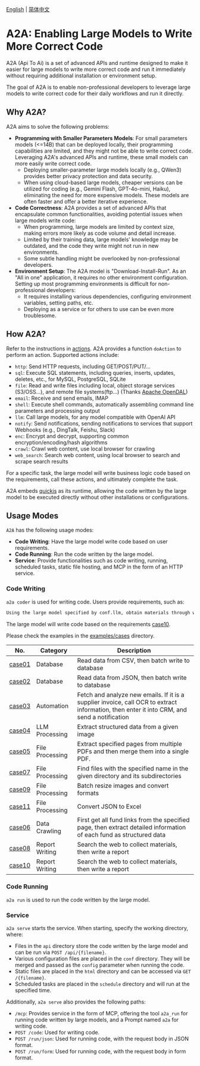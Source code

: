 
[English](README.md) | [简体中文](README.cn.md)

# A2A: Enabling Large Models to Write More Correct Code

A2A (Api To Ai) is a set of advanced APIs and runtime designed to make it easier for large models to write more correct code and run it immediately without requiring additional installation or environment setup.

The goal of A2A is to enable non-professional developers to leverage large models to write correct code for their daily workflows and run it directly.

## Why A2A?

A2A aims to solve the following problems:
  - **Programming with Smaller Parameters Models**: For small parameters models (<=14B) that can be deployed locally, their programming capabilities are limited, and they might not be able to write correct code. Leveraging A2A's advanced APIs and runtime, these small models can more easily write correct code.
    - Deploying smaller-parameter large models locally (e.g., QWen3) provides better privacy protection and data security.
    - When using cloud-based large models, cheaper versions can be utilized for coding (e.g., Gemini Flash, GPT-4o-mini, Haiku), eliminating the need for more expensive models. These models are often faster and offer a better iterative experience.
  - **Code Correctness**: A2A provides a set of advanced APIs that encapsulate common functionalities, avoiding potential issues when large models write code:
      - When programming, large models are limited by context size, making errors more likely as code volume and detail increase.
      - Limited by their training data, large models' knowledge may be outdated, and the code they write might not run in new environments.
      - Some subtle handling might be overlooked by non-professional developers.
  - **Environment Setup**: The A2A model is "Download-Install-Run". As an "All in one" application, it requires no other environment configuration. Setting up most programming environments is difficult for non-professional developers:
      - It requires installing various dependencies, configuring environment variables, setting paths, etc.
      - Deploying as a service or for others to use can be even more troublesome.

## How A2A?

Refer to the instructions in [actions](bindings/nodejs/action.ts). A2A provides a function `doAction` to perform an action. Supported actions include:

  - `http`: Send HTTP requests, including GET/POST/PUT/...
  - `sql`: Execute SQL statements, including queries, inserts, updates, deletes, etc., for MySQL, PostgreSQL, SQLite
  - `file`: Read and write files including local, object storage services (S3/OSS...), and remote file systems(ftp...) (Thanks [Apache OpenDAL](https://github.com/apache/opendal))
  - `email`: Receive and send emails, IMAP
  - `shell`: Execute shell commands, automatically assembling command line parameters and processing output
  - `llm`: Call large models, for any model compatible with OpenAI API
  - `notify`: Send notifications, sending notifications to services that support Webhooks (e.g., DingTalk, Feishu, Slack)
  - `enc`: Encrypt and decrypt, supporting common encryption/encoding/hash algorithms
  - `crawl`: Crawl web content, use local browser for crawling
  - `web_search`: Search web content, using local browser to search and scrape search results

For a specific task, the large model will write business logic code based on the requirements, call these actions, and ultimately complete the task.

A2A embeds [quickjs](https://bellard.org/quickjs/) as its runtime, allowing the code written by the large model to be executed directly without other installations or configurations.

## Usage Modes

`A2A` has the following usage modes:

  - **Code Writing**: Have the large model write code based on user requirements.
  - **Code Running**: Run the code written by the large model.
  - **Service**: Provide functionalities such as code writing, running, scheduled tasks, static file hosting, and MCP in the form of an HTTP service.

### Code Writing

`a2a coder` is used for writing code. Users provide requirements, such as:

```markdown
Using the large model specified by conf.llm, obtain materials through web search, then write a research report on the usage of MCP (Model Context Protocol) in the large model field, and save the result as mcp.md.
```

The large model will write code based on the requirements [case10](examples/cases/case10/case10.vertex-ai.gemini-2.5-flash-preview-04-17.js).

Please check the examples in the [examples/cases](examples/cases) directory.

| No. | Category | Description |
|---|---|---|
|[case01](examples/cases/case01/case01.md)|Database|Read data from CSV, then batch write to database|
|[case02](examples/cases/case02/case02.md)|Database|Read data from JSON, then batch write to database|
|[case03](examples/cases/case03/case03.md)|Automation|Fetch and analyze new emails. If it is a supplier invoice, call OCR to extract information, then enter it into CRM, and send a notification|
|[case04](examples/cases/case04/case04.md)|LLM Processing|Extract structured data from a given image|
|[case05](examples/cases/case05/case05.md)|File Processing|Extract specified pages from multiple PDFs and then merge them into a single PDF.|
|[case07](examples/cases/case07/case07.md)|File Processing|Find files with the specified name in the given directory and its subdirectories|
|[case09](examples/cases/case09/case09.md)|File Processing|Batch resize images and convert formats|
|[case11](examples/cases/case11/case11.md)|File Processing|Convert JSON to Excel|
|[case06](examples/cases/case06/case06.md)|Data Crawling|First get all fund links from the specified page, then extract detailed information of each fund as structured data|
|[case08](examples/cases/case08/case08.md)|Report Writing|Search the web to collect materials, then write a report|
|[case10](examples/cases/case10/case10.md)|Report Writing|Search the web to collect materials, then write a report|

### Code Running

`a2a run` is used to run the code written by the large model.

### Service

`a2a serve` starts the service. When starting, specify the working directory, where:

  - Files in the `api` directory store the code written by the large model and can be run via `POST /api/{filename}`.
  - Various configuration files are placed in the `conf` directory. They will be merged and passed as the `config` parameter when running the code.
  - Static files are placed in the `html` directory and can be accessed via `GET /{filename}`.
  - Scheduled tasks are placed in the `schedule` directory and will run at the specified time.

Additionally, `a2a serve` also provides the following paths:

  - `/mcp`: Provides service in the form of MCP, offering the tool `a2a_run` for running code written by large models, and a Prompt named `a2a` for writing code.
  - `POST /code`: Used for writing code.
  - `POST /run/json`: Used for running code, with the request body in JSON format.
  - `POST /run/form`: Used for running code, with the request body in form format.